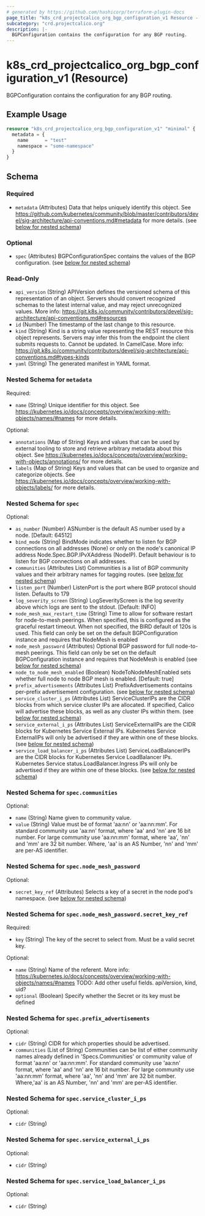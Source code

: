 ```yaml
---
# generated by https://github.com/hashicorp/terraform-plugin-docs
page_title: "k8s_crd_projectcalico_org_bgp_configuration_v1 Resource - terraform-provider-k8s"
subcategory: "crd.projectcalico.org"
description: |-
  BGPConfiguration contains the configuration for any BGP routing.
---
```


# k8s_crd_projectcalico_org_bgp_configuration_v1 (Resource)

BGPConfiguration contains the configuration for any BGP routing.

## Example Usage

```terraform
resource "k8s_crd_projectcalico_org_bgp_configuration_v1" "minimal" {
  metadata = {
    name      = "test"
    namespace = "some-namespace"
  }
}
```

<!-- schema generated by tfplugindocs -->
## Schema

### Required

- `metadata` (Attributes) Data that helps uniquely identify this object. See https://github.com/kubernetes/community/blob/master/contributors/devel/sig-architecture/api-conventions.md#metadata for more details. (see [below for nested schema](#nestedatt--metadata))

### Optional

- `spec` (Attributes) BGPConfigurationSpec contains the values of the BGP configuration. (see [below for nested schema](#nestedatt--spec))

### Read-Only

- `api_version` (String) APIVersion defines the versioned schema of this representation of an object. Servers should convert recognized schemas to the latest internal value, and may reject unrecognized values. More info: https://git.k8s.io/community/contributors/devel/sig-architecture/api-conventions.md#resources
- `id` (Number) The timestamp of the last change to this resource.
- `kind` (String) Kind is a string value representing the REST resource this object represents. Servers may infer this from the endpoint the client submits requests to. Cannot be updated. In CamelCase. More info: https://git.k8s.io/community/contributors/devel/sig-architecture/api-conventions.md#types-kinds
- `yaml` (String) The generated manifest in YAML format.

<a id="nestedatt--metadata"></a>
### Nested Schema for `metadata`

Required:

- `name` (String) Unique identifier for this object. See https://kubernetes.io/docs/concepts/overview/working-with-objects/names/#names for more details.

Optional:

- `annotations` (Map of String) Keys and values that can be used by external tooling to store and retrieve arbitrary metadata about this object. See https://kubernetes.io/docs/concepts/overview/working-with-objects/annotations/ for more details.
- `labels` (Map of String) Keys and values that can be used to organize and categorize objects. See https://kubernetes.io/docs/concepts/overview/working-with-objects/labels/ for more details.


<a id="nestedatt--spec"></a>
### Nested Schema for `spec`

Optional:

- `as_number` (Number) ASNumber is the default AS number used by a node. [Default: 64512]
- `bind_mode` (String) BindMode indicates whether to listen for BGP connections on all addresses (None) or only on the node's canonical IP address Node.Spec.BGP.IPvXAddress (NodeIP). Default behaviour is to listen for BGP connections on all addresses.
- `communities` (Attributes List) Communities is a list of BGP community values and their arbitrary names for tagging routes. (see [below for nested schema](#nestedatt--spec--communities))
- `listen_port` (Number) ListenPort is the port where BGP protocol should listen. Defaults to 179
- `log_severity_screen` (String) LogSeverityScreen is the log severity above which logs are sent to the stdout. [Default: INFO]
- `node_mesh_max_restart_time` (String) Time to allow for software restart for node-to-mesh peerings.  When specified, this is configured as the graceful restart timeout.  When not specified, the BIRD default of 120s is used. This field can only be set on the default BGPConfiguration instance and requires that NodeMesh is enabled
- `node_mesh_password` (Attributes) Optional BGP password for full node-to-mesh peerings. This field can only be set on the default BGPConfiguration instance and requires that NodeMesh is enabled (see [below for nested schema](#nestedatt--spec--node_mesh_password))
- `node_to_node_mesh_enabled` (Boolean) NodeToNodeMeshEnabled sets whether full node to node BGP mesh is enabled. [Default: true]
- `prefix_advertisements` (Attributes List) PrefixAdvertisements contains per-prefix advertisement configuration. (see [below for nested schema](#nestedatt--spec--prefix_advertisements))
- `service_cluster_i_ps` (Attributes List) ServiceClusterIPs are the CIDR blocks from which service cluster IPs are allocated. If specified, Calico will advertise these blocks, as well as any cluster IPs within them. (see [below for nested schema](#nestedatt--spec--service_cluster_i_ps))
- `service_external_i_ps` (Attributes List) ServiceExternalIPs are the CIDR blocks for Kubernetes Service External IPs. Kubernetes Service ExternalIPs will only be advertised if they are within one of these blocks. (see [below for nested schema](#nestedatt--spec--service_external_i_ps))
- `service_load_balancer_i_ps` (Attributes List) ServiceLoadBalancerIPs are the CIDR blocks for Kubernetes Service LoadBalancer IPs. Kubernetes Service status.LoadBalancer.Ingress IPs will only be advertised if they are within one of these blocks. (see [below for nested schema](#nestedatt--spec--service_load_balancer_i_ps))

<a id="nestedatt--spec--communities"></a>
### Nested Schema for `spec.communities`

Optional:

- `name` (String) Name given to community value.
- `value` (String) Value must be of format 'aa:nn' or 'aa:nn:mm'. For standard community use 'aa:nn' format, where 'aa' and 'nn' are 16 bit number. For large community use 'aa:nn:mm' format, where 'aa', 'nn' and 'mm' are 32 bit number. Where, 'aa' is an AS Number, 'nn' and 'mm' are per-AS identifier.


<a id="nestedatt--spec--node_mesh_password"></a>
### Nested Schema for `spec.node_mesh_password`

Optional:

- `secret_key_ref` (Attributes) Selects a key of a secret in the node pod's namespace. (see [below for nested schema](#nestedatt--spec--node_mesh_password--secret_key_ref))

<a id="nestedatt--spec--node_mesh_password--secret_key_ref"></a>
### Nested Schema for `spec.node_mesh_password.secret_key_ref`

Required:

- `key` (String) The key of the secret to select from.  Must be a valid secret key.

Optional:

- `name` (String) Name of the referent. More info: https://kubernetes.io/docs/concepts/overview/working-with-objects/names/#names TODO: Add other useful fields. apiVersion, kind, uid?
- `optional` (Boolean) Specify whether the Secret or its key must be defined



<a id="nestedatt--spec--prefix_advertisements"></a>
### Nested Schema for `spec.prefix_advertisements`

Optional:

- `cidr` (String) CIDR for which properties should be advertised.
- `communities` (List of String) Communities can be list of either community names already defined in 'Specs.Communities' or community value of format 'aa:nn' or 'aa:nn:mm'. For standard community use 'aa:nn' format, where 'aa' and 'nn' are 16 bit number. For large community use 'aa:nn:mm' format, where 'aa', 'nn' and 'mm' are 32 bit number. Where,'aa' is an AS Number, 'nn' and 'mm' are per-AS identifier.


<a id="nestedatt--spec--service_cluster_i_ps"></a>
### Nested Schema for `spec.service_cluster_i_ps`

Optional:

- `cidr` (String)


<a id="nestedatt--spec--service_external_i_ps"></a>
### Nested Schema for `spec.service_external_i_ps`

Optional:

- `cidr` (String)


<a id="nestedatt--spec--service_load_balancer_i_ps"></a>
### Nested Schema for `spec.service_load_balancer_i_ps`

Optional:

- `cidr` (String)


